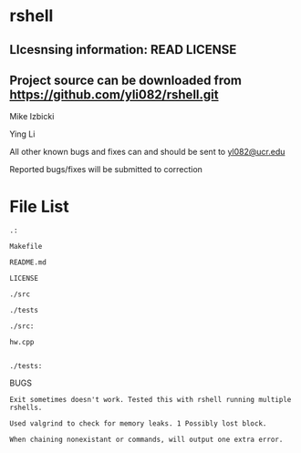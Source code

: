 rshell
======

LIcesnsing information: READ LICENSE
------
Project source can be downloaded from https://github.com/yli082/rshell.git
-----
Mike Izbicki

Ying Li

All other known bugs and fixes can and should be sent to yl082@ucr.edu

Reported bugs/fixes will be submitted to correction

File List
======
```
.:

Makefile

README.md

LICENSE

./src

./tests

```
```
./src:

hw.cpp
```
```

./tests:

```
BUGS
```
Exit sometimes doesn't work. Tested this with rshell running multiple rshells.

Used valgrind to check for memory leaks. 1 Possibly lost block.

When chaining nonexistant or commands, will output one extra error.






```

